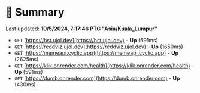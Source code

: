 # 📖 Summary
Last updated: **10/5/2024, 7:17:46 PTG "Asia/Kuala_Lumpur"**

- `GET` [https://hst.ujol.dev](https://hst.ujol.dev) - **Up** (591ms)
- `GET` [https://reddviz.ujol.dev](https://reddviz.ujol.dev) - **Up** (1650ms)
- `GET` [https://memeapi.cyclic.app](https://memeapi.cyclic.app) - **Up** (2625ms)
- `GET` [https://klik.onrender.com/health](https://klik.onrender.com/health) - **Up** (591ms)
- `GET` [https://dumb.onrender.com](https://dumb.onrender.com) - **Up** (430ms)
